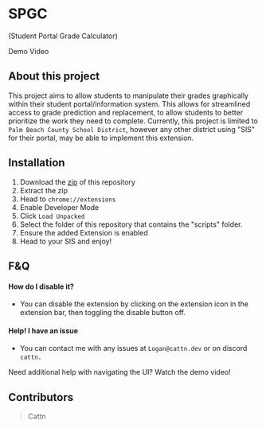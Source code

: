 # SPGC
(Student Portal Grade Calculator)

Demo Video

## About this project
This project aims to allow students to manipulate their grades graphically within their student portal/information system. This allows for streamlined access to grade prediction and replacement, to allow students to better prioritize the work they need to complete. Currently, this project is limited to ``Palm Beach County School District``, however any other district using "SIS" for their portal, may be able to implement this extension.

## Installation
1. Download the [zip](https://github.com/Cattn/SPGC/archive/refs/heads/main.zip) of this repository
2. Extract the zip
3. Head to ``chrome://extensions``
4. Enable Developer Mode
5. Click ``Load Unpacked``
6. Select the folder of this repository that contains the "scripts" folder.
7. Ensure the added Extension is enabled
8. Head to your SIS and enjoy!

## F&Q
#### How do I disable it?
- You can disable the extension by clicking on the extension icon in the extension bar, then toggling the disable button off.

#### Help! I have an issue
- You can contact me with any issues at ``Logan@cattn.dev`` or on discord ``cattn.``

Need additional help with navigating the UI? Watch the demo video!

## Contributors
> Cattn
